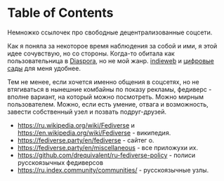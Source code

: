 
# Table of Contents



<div class="preview" id="orgd77f1de">
<p>
Немножко ссылочек про свободные децентрализованные соцсети. 
</p>

</div>

Как я поняла за некоторое время наблюдения за собой и ими, я этой идее сочувствую, но со стороны. Когда-то обитала как пользовательница в [Diaspora](https://ru.wikipedia.org/wiki/Diaspora_(%D1%81%D0%BE%D1%86%D0%B8%D0%B0%D0%BB%D1%8C%D0%BD%D0%B0%D1%8F_%D1%81%D0%B5%D1%82%D1%8C)), но не мой жанр. [indieweb](../computer/20210824165105-indieweb.publ.md) и [цифровые сады](../0-20210912/20210721053232-digital_garden.publ.md) для меня удобнее.

Тем не менее, если хочется именно общения в соцсетях, но не втягиваться в нынешние комбайны по показу рекламы, федиверс - вполне вариант, на который можно посмотреть. Можно мирным пользователем. Можно, если есть умение, отвага и возможность, завести собственный узел и позвать подруг-друзей. 

-   <https://ru.wikipedia.org/wiki/Fediverse> и <https://en.wikipedia.org/wiki/Fediverse> - википедия.
-   <https://fediverse.party/en/fediverse> - сайтег о.
-   <https://fediverse.party/en/miscellaneous> - все приложухи их.
-   <https://github.com/drequivalent/ru-fediverse-policy> - полиси русскоязычных федиверсов
-   <https://ru.index.community/communities/> - русскоязычные узлы.

